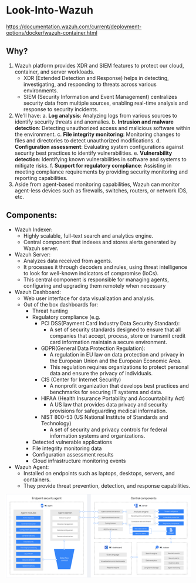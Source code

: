 # Look-Into-Wazuh

https://documentation.wazuh.com/current/deployment-options/docker/wazuh-container.html

## Why?

1. Wazuh platform provides XDR and SIEM features to protect our cloud, container, and server workloads.
   - XDR (Extended Detection and Response) helps in detecting, investigating, and responding to threats across various environments.
   - SIEM (Security Information and Event Management) centralizes security data from multiple sources, enabling real-time analysis and response to security incidents.
2. We'll have:
   a. **Log analysis**: Analyzing logs from various sources to identify security threats and anomalies.
   b. **Intrusion and malware detection**: Detecting unauthorized access and malicious software within the environment.
   c. **File integrity monitoring**: Monitoring changes to files and directories to detect unauthorized modifications.
   d. **Configuration assessment**: Evaluating system configurations against security best practices to identify vulnerabilities.
   e. **Vulnerability detection**: Identifying known vulnerabilities in software and systems to mitigate risks.
   f. **Support for regulatory compliance**: Assisting in meeting compliance requirements by providing security monitoring and reporting capabilities.
3. Aside from agent-based monitoring capabilities, Wazuh can monitor agent-less devices such as firewalls, switches, routers, or network IDS, etc.

## Components:

- Wazuh Indexer:
  - Highly scalable, full-text search and analytics engine.
  - Central component that indexes and stores alerts generated by Wazuh server.
- Wazuh Server:
  - Analyzes data received from agents.
  - It processes it through decoders and rules, using threat intelligence to look for well-known indicators of compromise (IoCs).
  - This central component is responsible for managing agents, configuring and upgrading them remotely when necessary
- Wazuh Dashboard:
  - Web user interface for data visualization and analysis.
  - Out of the box dashboards for:
    - Threat hunting
    - Regulatory compliance (e.g.
      - PCI DSS(Payment Card Industry Data Security Standard):
        - A set of security standards designed to ensure that all companies that accept, process, store or transmit credit card information maintain a secure environment.
      - GDPR(General Data Protection Regulation):
        - A regulation in EU law on data protection and privacy in the European Union and the European Economic Area.
        - This regulation requires organizations to protect personal data and ensure the privacy of individuals.
      - CIS (Center for Internet Security)
        - A nonprofit organization that develops best practices and benchmarks for securing IT systems and data.
      - HIPAA (Health Insurance Portability and Accountability Act)
        - A US law that provides data privacy and security provisions for safeguarding medical information.
      - NIST 800-53 (US National Institute of Standards and Technology)
        - A set of security and privacy controls for federal information systems and organizations.
    - Detected vulnerable applications
    - File integrity monitoring data
    - Configuration assessment results
    - Cloud infrastructure monitoring events
- Wazuh Agent:
  - Installed on endpoints such as laptops, desktops, servers, and containers.
  - They provide threat prevention, detection, and response capabilities.

![Wazuh Components](./images/Wazuh-Components.png)
